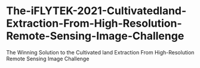 # The-iFLYTEK-2021-Cultivatedland-Extraction-From-High-Resolution-Remote-Sensing-Image-Challenge
The Winning Solution to the Cultivated land Extraction From High-Resolution Remote Sensing Image Challenge
